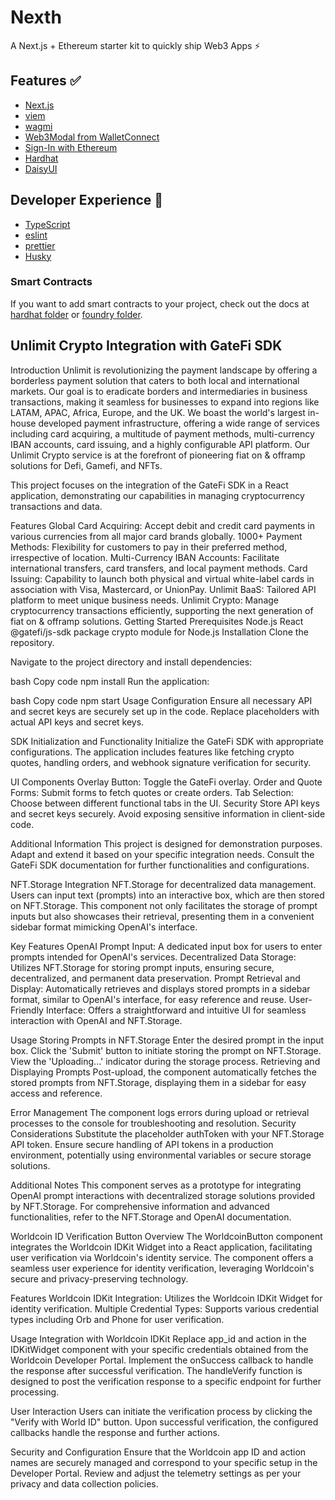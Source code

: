 # Nexth

A Next.js + Ethereum starter kit to quickly ship Web3 Apps ⚡

## Features ✅

- [Next.js](https://nextjs.org/docs)
- [viem](https://viem.sh/)
- [wagmi](https://wagmi.sh/)
- [Web3Modal from WalletConnect](https://docs.walletconnect.com/)
- [Sign-In with Ethereum](https://www.login.xyz/)
- [Hardhat](https://hardhat.org/)
- [DaisyUI](https://chakra-ui.com/)

## Developer Experience 🧰

- [TypeScript](https://www.typescriptlang.org/)
- [eslint](https://eslint.org/)
- [prettier](https://prettier.io/)
- [Husky](https://typicode.github.io/husky/)

### Smart Contracts

If you want to add smart contracts to your project, check out the docs at [hardhat folder](./hardhat) or [foundry folder](./foundry).


## Unlimit Crypto Integration with GateFi SDK
Introduction
Unlimit is revolutionizing the payment landscape by offering a borderless payment solution that caters to both local and international markets. Our goal is to eradicate borders and intermediaries in business transactions, making it seamless for businesses to expand into regions like LATAM, APAC, Africa, Europe, and the UK. We boast the world's largest in-house developed payment infrastructure, offering a wide range of services including card acquiring, a multitude of payment methods, multi-currency IBAN accounts, card issuing, and a highly configurable API platform. Our Unlimit Crypto service is at the forefront of pioneering fiat on & offramp solutions for Defi, Gamefi, and NFTs.

This project focuses on the integration of the GateFi SDK in a React application, demonstrating our capabilities in managing cryptocurrency transactions and data.

Features
Global Card Acquiring: Accept debit and credit card payments in various currencies from all major card brands globally.
1000+ Payment Methods: Flexibility for customers to pay in their preferred method, irrespective of location.
Multi-Currency IBAN Accounts: Facilitate international transfers, card transfers, and local payment methods.
Card Issuing: Capability to launch both physical and virtual white-label cards in association with Visa, Mastercard, or UnionPay.
Unlimit BaaS: Tailored API platform to meet unique business needs.
Unlimit Crypto: Manage cryptocurrency transactions efficiently, supporting the next generation of fiat on & offramp solutions.
Getting Started
Prerequisites
Node.js
React
@gatefi/js-sdk package
crypto module for Node.js
Installation
Clone the repository.

Navigate to the project directory and install dependencies:

bash
Copy code
npm install
Run the application:

bash
Copy code
npm start
Usage
Configuration
Ensure all necessary API and secret keys are securely set up in the code. Replace placeholders with actual API keys and secret keys.

SDK Initialization and Functionality
Initialize the GateFi SDK with appropriate configurations. The application includes features like fetching crypto quotes, handling orders, and webhook signature verification for security.

UI Components
Overlay Button: Toggle the GateFi overlay.
Order and Quote Forms: Submit forms to fetch quotes or create orders.
Tab Selection: Choose between different functional tabs in the UI.
Security
Store API keys and secret keys securely. Avoid exposing sensitive information in client-side code.

Additional Information
This project is designed for demonstration purposes. Adapt and extend it based on your specific integration needs.
Consult the GateFi SDK documentation for further functionalities and configurations.



NFT.Storage Integration
NFT.Storage for decentralized data management. Users can input text (prompts) into an interactive box, which are then stored on NFT.Storage. This component not only facilitates the storage of prompt inputs but also showcases their retrieval, presenting them in a convenient sidebar format mimicking OpenAI's interface.

Key Features
OpenAI Prompt Input: A dedicated input box for users to enter prompts intended for OpenAI's services.
Decentralized Data Storage: Utilizes NFT.Storage for storing prompt inputs, ensuring secure, decentralized, and permanent data preservation.
Prompt Retrieval and Display: Automatically retrieves and displays stored prompts in a sidebar format, similar to OpenAI's interface, for easy reference and reuse.
User-Friendly Interface: Offers a straightforward and intuitive UI for seamless interaction with OpenAI and NFT.Storage.


Usage
Storing Prompts in NFT.Storage
Enter the desired prompt in the input box.
Click the 'Submit' button to initiate storing the prompt on NFT.Storage.
View the 'Uploading...' indicator during the storage process.
Retrieving and Displaying Prompts
Post-upload, the component automatically fetches the stored prompts from NFT.Storage, displaying them in a sidebar for easy access and reference.

Error Management
The component logs errors during upload or retrieval processes to the console for troubleshooting and resolution.
Security Considerations
Substitute the placeholder authToken with your NFT.Storage API token.
Ensure secure handling of API tokens in a production environment, potentially using environmental variables or secure storage solutions.

Additional Notes
This component serves as a prototype for integrating OpenAI prompt interactions with decentralized storage solutions provided by NFT.Storage.
For comprehensive information and advanced functionalities, refer to the NFT.Storage and OpenAI documentation.

Worldcoin ID Verification Button
Overview
The WorldcoinButton component integrates the Worldcoin IDKit Widget into a React application, facilitating user verification via Worldcoin's identity service. The component offers a seamless user experience for identity verification, leveraging Worldcoin's secure and privacy-preserving technology.

Features
Worldcoin IDKit Integration: Utilizes the Worldcoin IDKit Widget for identity verification.
Multiple Credential Types: Supports various credential types including Orb and Phone for user verification.

Usage
Integration with Worldcoin IDKit
Replace app_id and action in the IDKitWidget component with your specific credentials obtained from the Worldcoin Developer Portal.
Implement the onSuccess callback to handle the response after successful verification.
The handleVerify function is designed to post the verification response to a specific endpoint for further processing.

User Interaction
Users can initiate the verification process by clicking the "Verify with World ID" button.
Upon successful verification, the configured callbacks handle the response and further actions.

Security and Configuration
Ensure that the Worldcoin app ID and action names are securely managed and correspond to your specific setup in the Developer Portal.
Review and adjust the telemetry settings as per your privacy and data collection policies.